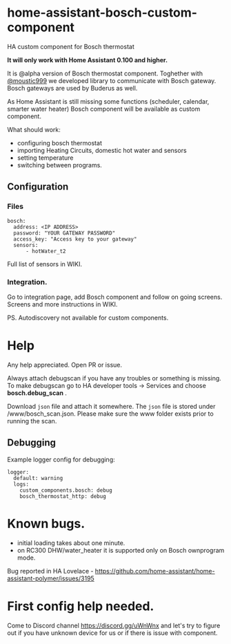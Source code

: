 # home-assistant-bosch-custom-component
HA custom component for Bosch thermostat

**It will only work with Home Assistant 0.100 and higher.**

It is @alpha version of Bosch thermostat component.
Toghether with [@moustic999](https://github.com/moustic999) we developed library to communicate with Bosch gateway.
Bosch gateways are used by Buderus as well.

As Home Assistant is still missing some functions (scheduler, calendar, smarter water heater) Bosch component will be available as custom component.

What should work:
* configuring bosch thermostat
* importing Heating Circuits, domestic hot water and sensors
* setting temperature
* switching between programs.

## Configuration

### Files

```
bosch:
  address: <IP ADDRESS>
  password: "YOUR GATEWAY PASSWORD"
  access_key: "Access key to your gateway"
  sensors:
      - hotWater_t2
```

Full list of sensors in WIKI.

### Integration.

Go to integration page, add Bosch component and follow on going screens.
Screens and more instructions in WIKI.

PS. Autodiscovery not available for custom components.

# Help

Any help appreciated.
Open PR or issue.

Always attach debugscan if you have any troubles or something is missing.
To make debugscan go to HA developer tools -> Services and choose
**bosch.debug_scan** .

Download `json` file and attach it somewhere. The `json` file is stored under <hass-config>/www/bosch_scan.json. Please make sure the www folder exists prior to running the scan.

## Debugging
Example logger config for debugging:

```
logger:
  default: warning
  logs:
    custom_components.bosch: debug
    bosch_thermostat_http: debug
```

# Known bugs.
* initial loading takes about one minute.
* on RC300 DHW/water_heater it is supported only on Bosch ownprogram mode.

Bug reported in HA Lovelace - https://github.com/home-assistant/home-assistant-polymer/issues/3195

# First config help needed.
Come to Discord channel https://discord.gg/uWnWnx and let's try to figure out if you have unknown device for us or if there is issue with component.
